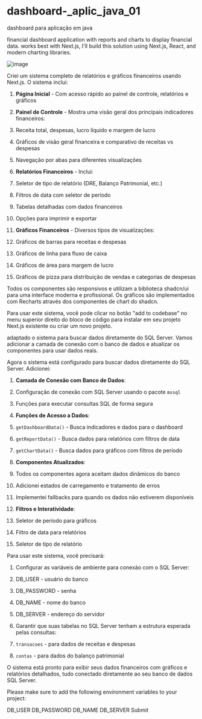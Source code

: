 # dashboard-_aplic_java_01
dashboard para aplicação em java 

 financial dashboard application with reports and charts to display financial data. works best with Next.js, I'll build this solution using Next.js, React, and modern charting libraries.

![image](https://github.com/user-attachments/assets/f6a6267f-3fb9-493c-8b99-1ec315bc6680)






Criei um sistema completo de relatórios e gráficos financeiros usando Next.js. O sistema inclui:

1. **Página Inicial** - Com acesso rápido ao painel de controle, relatórios e gráficos
2. **Painel de Controle** - Mostra uma visão geral dos principais indicadores financeiros:

1. Receita total, despesas, lucro líquido e margem de lucro
2. Gráficos de visão geral financeira e comparativo de receitas vs despesas
3. Navegação por abas para diferentes visualizações



3. **Relatórios Financeiros** - Inclui:

1. Seletor de tipo de relatório (DRE, Balanço Patrimonial, etc.)
2. Filtros de data com seletor de período
3. Tabelas detalhadas com dados financeiros
4. Opções para imprimir e exportar



4. **Gráficos Financeiros** - Diversos tipos de visualizações:

1. Gráficos de barras para receitas e despesas
2. Gráficos de linha para fluxo de caixa
3. Gráficos de área para margem de lucro
4. Gráficos de pizza para distribuição de vendas e categorias de despesas





Todos os componentes são responsivos e utilizam a biblioteca shadcn/ui para uma interface moderna e profissional. Os gráficos são implementados com Recharts através dos componentes de chart do shadcn.

Para usar este sistema, você pode clicar no botão "add to codebase" no menu superior direito do bloco de código para instalar em seu projeto Next.js existente ou criar um novo projeto.





adaptado o sistema para buscar dados diretamente do SQL Server. Vamos adicionar a camada de conexão com o banco de dados e atualizar os componentes para usar dados reais.



Agora o sistema está configurado para buscar dados diretamente do SQL Server. Adicionei:

1. **Camada de Conexão com Banco de Dados**:

1. Configuração de conexão com SQL Server usando o pacote `mssql`
2. Funções para executar consultas SQL de forma segura



2. **Funções de Acesso a Dados**:

1. `getDashboardData()` - Busca indicadores e dados para o dashboard
2. `getReportData()` - Busca dados para relatórios com filtros de data
3. `getChartData()` - Busca dados para gráficos com filtros de período



3. **Componentes Atualizados**:

1. Todos os componentes agora aceitam dados dinâmicos do banco
2. Adicionei estados de carregamento e tratamento de erros
3. Implementei fallbacks para quando os dados não estiverem disponíveis



4. **Filtros e Interatividade**:

1. Seletor de período para gráficos
2. Filtro de data para relatórios
3. Seletor de tipo de relatório





Para usar este sistema, você precisará:

1. Configurar as variáveis de ambiente para conexão com o SQL Server:

1. DB_USER - usuário do banco
2. DB_PASSWORD - senha
3. DB_NAME - nome do banco
4. DB_SERVER - endereço do servidor



2. Garantir que suas tabelas no SQL Server tenham a estrutura esperada pelas consultas:

1. `transacoes` - para dados de receitas e despesas
2. `contas` - para dados do balanço patrimonial





O sistema está pronto para exibir seus dados financeiros com gráficos e relatórios detalhados, tudo conectado diretamente ao seu banco de dados SQL Server.

Please make sure to add the following environment variables to your project:

DB_USER DB_PASSWORD DB_NAME DB_SERVER Submit
